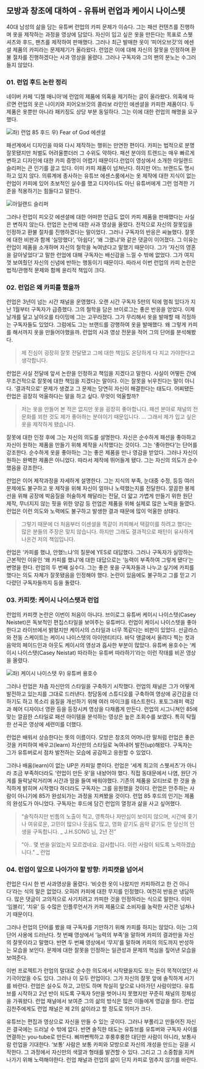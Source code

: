 ## 모방과 창조에 대하여 - 유튜버 런업과 케이시 나이스텟

40대 남성의 삶을 담는 유튜버 런업의 카피 문제가 이슈다.
그는 패션 컨텐츠를 진행하며 옷을 제작하는 과정을 영상에 담았다.
자신이 입고 싶은 옷을 만든다는 목표로 스웻 셔츠와 후드, 팬츠를 제작하여 판매했다.
그러나 최근 발매한 옷이 ‘피어오브갓’의 에센셜 제품의 카피라는 문제제기가 올라왔다.
런업은 이에 대해 자신의 잘못을 인정하며 환불 절차를 진행하겠다는 사과 영상을 올렸다.
그러나 구독자와 그의 팬의 분노는 수그러들지 않았다.

### 01. 런업 후드 논란 정리
네이버 카페 ‘디젤 매니아’에 런업의 제품에 의혹을 제기하는 글이 올라왔다.
의혹에 따르면 런업의 옷은 나이키와 피어오브갓의 콜라보 라인인 에센셜을 카피한 제품이다.
두 제품은 옷뿐만 아니라 패키징도 상당 부분 동일하다.
그는 이에 대한 런업의 해명을 요구했다.

![좌) 런업 85 후드 우) Fear of God 에센셜]()

패션계에서 디자인을 따와 다시 제작하는 행위는 만연한 편이다.
카피는 법적으로 분명 잘못됐지만 처벌도 어려울뿐더러 그 수위도 약하다.
패션 분야의 트렌드는 매우 빠르게 변하고 디자인에 대한 카피 증명이 어렵기 때문이다.런업이 영상에서 소개한 아일랜드 슬리퍼는 큰 인기를 끌고 있다.
이미 카피 제품이 넘쳐난다.
하지만 어느 브랜드도 명시하고 있지 않다.
의류계에 종사하는 유튜브 에센스룸에서는 옷 제작에 대한 지식이 없는 런업이 카피에 있어 초보적인 실수를 했고 디자이너도 아닌 유튜버에게 그런 엄격한 기준을 적용하기는 힘들다고 말한다.

![아일랜드 슬리퍼]()

그러나 런업이 피오갓 에센셜에 대한 어떠한 언급도 없이 카피 제품을 판매했다는 사실은 변하지 않는다.
런업은 논란에 대한 사과 영상을 올렸다.
전적으로 자신의 잘못임을 인정하고 환불 절차를 진행하겠다는 말이었다.
그러나 구독자의 반응은 싸늘했다.
잘못에 대한 비판과 함께 ‘실망했다’, ‘아쉽다’, ‘왜 그랬냐’와 같은 댓글이 이어졌다.
그 이유는 런업이 제품을 소개하며 자신의 철학을 녹여냈다고 말했기 때문이다.
그가 ‘자신의 영혼을 갈아넣었다’고 말한 런업에 대해 구독자는 배신감을 느낄 수 밖에 없었다.
그가 여지껏 보여줬던 자신의 신념에 반하는 행동이기 때문이다.
따라서 이번 런업의 카피 논란은 법적/관행적 문제와 함께 윤리적 책임이 크다.

### 02. 런업은 왜 카피를 했을까 
런업은 3년이 넘는 시간 채널을 운영했다.
오랜 시간 구독자 5만의 턱에 멈춰 있다가 지난 1월부터 구독자가 급증했다.
그의 철학을 담은 브이로그는 좋은 반응을 얻었다.
이제 날개를 달고 날아오를 타이밍에 그는 고꾸라졌다.
그가 무리해서 옷을 발매할 때 걱정하는 구독자들도 있었다.
그럼에도 그는 브랜드를 강행하여 옷을 발매했다.
왜 그렇게 카피를 해서까지 옷을 만들어야했을까.
런업의 사과 영상 전문을 적어 그의 단어를 분석해봤다.
> 제 진심이 굉장히 잘못 전달됐고 그에 대한 책임도 온당하게 다 지고 가야한다고 생각합니다.

런업은 사실 전달에 앞서 논란을 인정하고 책임을 지겠다고 말한다.
사실이 어떻든 간에 무조건적으로 잘못에 대한 책임을 지겠다는 말이다.
이는 잘못을 뉘우친다는 말이 아니다.
‘결과적으로’ 문제가 생겼고 그 문제는 당연히 자신이 해결한다는 태도다.
어찌됐든 런업은 굉장히 억울하다는 말을 하고 싶다.
무엇이 억울할까?
> 저는 옷을 만들어 본 적은 없지만 옷을 굉장히 좋아합니다.
패션 분야로 채널의 전문화를 꾀한 것도 제가 좋아하는 분야이기 때문입니다.
… 그래서 제가 입고 싶은 옷을 제작하게 됐습니다.

잘못에 대한 인정 후에 그는 자신의 의도를 설명한다.
자신은 순수하게 패션을 좋아하고 자신이 원하는 제품을 만들기 위해 제작을 시작했다는 것이다.
그는 ‘좋아한다’는 단어를 강조한다.
순수하게 옷을 좋아하는 그는 좋은 제품을 만나 영감을 받았다.
그러나 자신이 원하는 완벽한 제품은 아니었다.
따라서 제작에 뛰어들게 됐다.
그는 자신의 의도가 순수했음을 강조한다.

런업은 이어 제작과정을 자세하게 설명한다.
그는 지식의 부족, 눈대중 수정, 등등 여러 문제에도 불구하고 옷 제작을 위해 자신이 얼마나 노력했는지를 전달한다.
깔끔한 봉제선을 위해 공장에 박음질을 허술하게 해달라는 전달, 더 얇고 가볍게 만들기 위한 원단 제작, 무너지지 않는 핏을 위한 양감 등 런업은 제품을 위해 실제로 많은 노력을 들였다.
런업은 이런 의도와 노력에도 불구하고 발생한 결과 때문에 많이 억울한 상태다.
> 그렇기 때문에 더 처음부터 이센셜을 똑같이 카피해서 택갈이를 하려고 했다는 많은 분들의 주장은 맞지 않습니다.
하지만 그래도 결과적으로 패턴이 유사하게 나온건 저의 책임입니다.

런업은 ‘카피를 했냐, 안했느냐’의 질문에 YES로 대답했다.
그러나 구독자가 실망하는 근본적인 이유인 ‘왜 카피를 했냐’에 대한 대답으로는 ‘능력이 부족하여 그렇게 됐다’는 변명을 한다.
런업의 두 번째 실수다.
그는 좋은 옷을 구독자들과 나누고 싶기에 카피를 했다는 의도 자체가 잘못됐음을 인정해야 했다.
논란이 있음에도 불구하고 그를 믿고 기다렸던 구독자들까지 등을 돌렸다.

### 03. 카피캣: 케이시 나이스탯과 런업
런업의 카피캣 논란은 이번이 처음이 아니다.
브이로그 유튜버 케이시 나이스텟(Casey Neistet)은 독보적인 편집스타일을 보여주는 유튜버다.
런업이 케이시 나이스텟을 좋아한다고 라이브에서 밝혔지만 케이시의 스타일과 너무 똑같다는 비판이 있었다.
선글라스와 전동 스케이트는 케이시 나이스텟의 아이덴티티다.
바닥 앵글에서 올려다 찍는 컷과 음악의 페이드인과 아웃도 케이시의 영상과 흡사한 부분이 많았다.
유튜버 용호수는 ‘케이시 나이스탯(Casey Neistat) 따라하는 유튜버 따라하기’라는 이런 작태를 비꼰 영상을 올렸다.

![좌) 케이시 나이스텟 우) 유튜버 용호수]()

그러나 런업은 차츰 자신만의 스타일을 구축하기 시작했다.
런업의 채널은 그가 어떻게 발전하고 있는지를 그대로 드러낸다.
청담동에 스튜디오를 구축하여 영상에 공간감을 더하기도 하고 목소리 음질을 개선하기 위해 여러 마이크를 테스트한다.
포토그래퍼 랙강과 헤어 디자이너 영환 등을 등장시켜 영상을 다채롭게 만든다.
런업의 시그니쳐인 85에 맞는 깔끔한 스타일로 패션 아이템을 분석하는 영상은 높은 조회수를 보였다.
특히 탁월한 선곡은 영상에 세련미를 더했다.


런업은 배워서 상승한다는 뜻의 이름이다.
모방은 창조의 어머니란 말처럼 런업은 좋은 것을 카피하여 배우고(learn) 자신만의 스타일로 녹여내어 발전(up)해왔다.
구독자는 그가 유튜버로서 점차 발전하는 모습에 공감하고 응원할 수 있었다.

그러나 배움(learn)이 없는 UP은 카피일 뿐이다.
런업은 ‘세계 최고의 스웻셔츠’가 아니라 조금 부족하더라도 ‘런업이 만든 옷’을 내놨어야 했다.
직접 동대문에서 나염, 원단 가게를 들락날락거리며 시간과 땀을 들여 배워야했다.
기존의 제품을 모티브로 한 것을 솔직하게 밝히며 시작했다 하더라도 구독자는 그를 응원했을 것이다.
런업은 안주하는 사람이 아니기에 85가 완성되가는 과정을 지켜봤을 것이다.
런업 85 후드의 인기는 제품의 완성도가 아니었다.
구독자는 후드에 담긴 런업의 열정과 삶을 사고 싶어했다.
> “솔직하지만 빈틈의 노출이 적고, 영특하나 자만심이 보이지 않으며, 시간에 좇기나 여유로운, 고민이 많으나 웃음도 많고, 영화 같기도 음악 같기도 한 당신의 인생을 구독합니다.
_ J.H.SONG 님, 2년 전”

> "아..
몇 번을 읽었는지 모르겠네요.
감사합니다.
이런 사람이 되도록 노력하겠습니다." _ 런업

### 04. 런업이 앞으로 나아가야 할 방향: 카피캣을 넘어서
런업은 다시 한 번 사과영상을 올렸다.
‘비슷한 옷이 나왔지만 카피하려고 한 건 아니다’라는 식의 말은 없었다.
오히려 카피에 대한 무지를 인정했다.
여전히 반응은 냉담하다.
많은 댓글이 고의적으로 사기치려고 카피한 것을 인정하라는 식으로 말한다.
이미 ‘임블리’, ‘치유’ 등 수많은 인플루언서가 카피 제품으로 소비자를 농락한 사건은 넘쳐나기 때문이다.

그러나 런업의 단어를 봤을 때 구독자를 기만하기 위해 카피를 하지는 않았다.
이는 그의 단어 사용에 드러난다.
첫 번째 영상에서 ‘능력의 부족’을 말하며 카피의 결과만을 자신의 잘못이라고 말했다.
반면 두 번째 영상에서 ‘무지’를 말하며 카피의 의도까지 반성하는 모습을 보인다.
문제에 대한 잘못을 인정하는 일관성과 문제의 핵심을 짚어낸 모습을 보여준다.

이번 프로젝트가 런업의 말대로 순수한 의도에서 시작됐을지도 또는 돈이 목적이었던 사기극이었을 수도 있다.
그러나 이 모두 런업이다.
그가 자신의 잘못 앞에 솔직하게 서기를 바란다.
런업은 실수도 하고, 고민도 하며 착실히 앞으로 나아가던 사람이었다.
유튜브를 시작하고 2년 반이 되도록 구독자 5만을 벗어나지 못했지만 꾸준히 채널의 정체성을 가꿔왔다.
런업 채널에서 보여준 그의 삶의 방식은 많은 이들에게 영감을 줬다.
런업 김찬주에게도 런업 채널은 제 2의 삶이라고 할 정도로 의미가 크다.

유튜브는 편집과 영상으로 자신을 만들 수 있는 곳이다.
그러나 부풀리고 만들어진 자신은 결국에는 드러날 수 밖에 없다.
반면 솔직한 태도는 유튜브를 유튜버와 구독자 사이를 연결하는 you-tube로 만든다.
삐까뻔쩍하고 후룽후룽한 대단한 사람이 아니라, 보통사람 런업을 기대한다.
‘보통’ 사람은 보통 카피와 모방으로 자신의 개성을 만드는 길을 시작한다.
그 과정에서 자신만의 색깔과 형태를 발견할 수 있다.
그리고 그 소중함을 지켜나가기 위해 노력해야한다.
런업 채널과 런업의 삶이 단지 카피로 멈추지 않기를 바란다.

